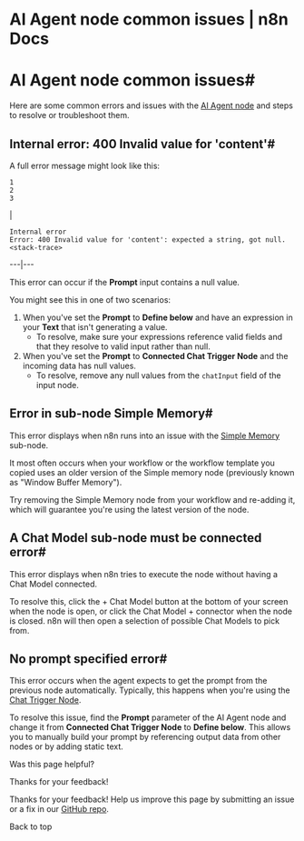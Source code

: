 # AI Agent node common issues | n8n Docs

[ ](https://github.com/n8n-io/n8n-docs/edit/main/docs/integrations/builtin/cluster-nodes/root-nodes/n8n-nodes-langchain.agent/common-issues.md "Edit this page")

# AI Agent node common issues#

Here are some common errors and issues with the [AI Agent node](../) and steps to resolve or troubleshoot them.

## Internal error: 400 Invalid value for 'content'#

A full error message might look like this:
    
    
    1
    2
    3

| 
    
    
    Internal error
    Error: 400 Invalid value for 'content': expected a string, got null.
    <stack-trace>
      
  
---|---  
  
This error can occur if the **Prompt** input contains a null value.

You might see this in one of two scenarios:

  1. When you've set the **Prompt** to **Define below** and have an expression in your **Text** that isn't generating a value.
     * To resolve, make sure your expressions reference valid fields and that they resolve to valid input rather than null.
  2. When you've set the **Prompt** to **Connected Chat Trigger Node** and the incoming data has null values.
     * To resolve, remove any null values from the `chatInput` field of the input node.

## Error in sub-node Simple Memory#

This error displays when n8n runs into an issue with the [Simple Memory](../../../sub-nodes/n8n-nodes-langchain.memorybufferwindow/) sub-node.

It most often occurs when your workflow or the workflow template you copied uses an older version of the Simple memory node (previously known as "Window Buffer Memory").

Try removing the Simple Memory node from your workflow and re-adding it, which will guarantee you're using the latest version of the node.

## A Chat Model sub-node must be connected error#

This error displays when n8n tries to execute the node without having a Chat Model connected.

To resolve this, click the + Chat Model button at the bottom of your screen when the node is open, or click the Chat Model + connector when the node is closed. n8n will then open a selection of possible Chat Models to pick from.

## No prompt specified error#

This error occurs when the agent expects to get the prompt from the previous node automatically. Typically, this happens when you're using the [Chat Trigger Node](https://docs.n8n.io/integrations/builtin/core-nodes/n8n-nodes-langchain.chattrigger/). 

To resolve this issue, find the **Prompt** parameter of the AI Agent node and change it from **Connected Chat Trigger Node** to **Define below**. This allows you to manually build your prompt by referencing output data from other nodes or by adding static text.

Was this page helpful? 

Thanks for your feedback! 

Thanks for your feedback! Help us improve this page by submitting an issue or a fix in our [GitHub repo](https://github.com/n8n-io/n8n-docs). 

Back to top